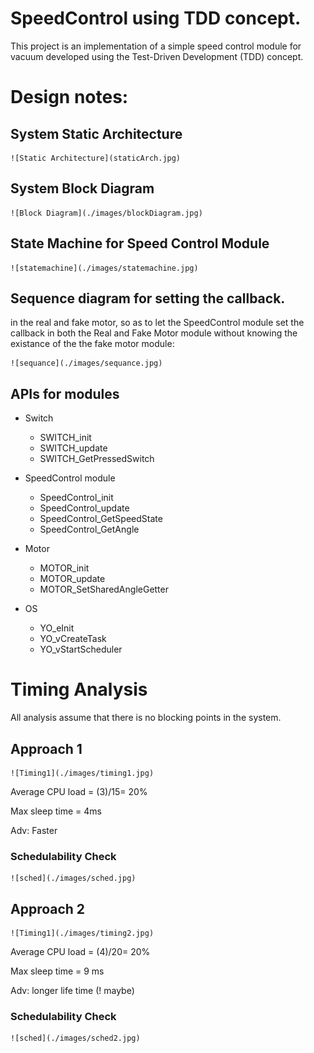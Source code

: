 # SpeedControl using TDD concept.
 This project is an implementation of a simple speed control module for vacuum developed using the Test-Driven Development (TDD) concept.


# Design notes:

## System Static Architecture

 	![Static Architecture](staticArch.jpg)

## System Block Diagram 

 	![Block Diagram](./images/blockDiagram.jpg)

## State Machine for Speed Control Module

 	![statemachine](./images/statemachine.jpg)


## Sequence diagram for setting the callback.
in the real and fake motor, so as to let the SpeedControl module set the callback in both the Real and Fake Motor module without knowing the existance of the the fake motor module:

 	![sequance](./images/sequance.jpg)


## APIs for modules
* Switch

    * SWITCH_init
    * SWITCH_update
    * SWITCH_GetPressedSwitch
* SpeedControl module
    * SpeedControl_init
    * SpeedControl_update
    * SpeedControl_GetSpeedState
    *  SpeedControl_GetAngle
* Motor
    * MOTOR_init
    * MOTOR_update
    * MOTOR_SetSharedAngleGetter

* OS
    * YO_eInit
    * YO_vCreateTask
    * YO_vStartScheduler

#  Timing Analysis
All analysis assume that there is no blocking points in the system.

## Approach 1

 	![Timing1](./images/timing1.jpg)

Average CPU load = (3)/15= 20%

Max sleep time = 4ms

Adv: Faster

### Schedulability Check

 	![sched](./images/sched.jpg)


## Approach 2

 	![Timing1](./images/timing2.jpg)

Average CPU load = (4)/20= 20%

Max sleep time = 9 ms

Adv: longer life time (! maybe)


### Schedulability Check

 	![sched](./images/sched2.jpg)